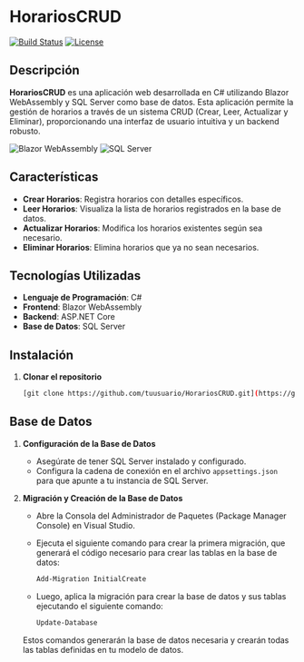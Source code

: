 # HorariosCRUD

[![Build Status](https://img.shields.io/badge/build-passing-brightgreen)](https://github.com/tuusuario/HorariosCRUD)
[![License](https://img.shields.io/badge/license-MIT-blue)](https://opensource.org/licenses/MIT)

## Descripción

**HorariosCRUD** es una aplicación web desarrollada en C# utilizando Blazor WebAssembly y SQL Server como base de datos. Esta aplicación permite la gestión de horarios a través de un sistema CRUD (Crear, Leer, Actualizar y Eliminar), proporcionando una interfaz de usuario intuitiva y un backend robusto.

![Blazor WebAssembly](https://www.google.com/url?sa=i&url=https%3A%2F%2Fmedium.com%2Fit-dead-inside%2Flets-learn-blazor-building-your-first-client-side-webassembly-blazor-app-d5329c527412&psig=AOvVaw1cJS92hYzE2WVUBzNMFokr&ust=1724801114109000&source=images&cd=vfe&opi=89978449&ved=0CBQQjRxqFwoTCOjVgornk4gDFQAAAAAdAAAAABAQ)
![SQL Server](https://upload.wikimedia.org/wikipedia/commons/8/87/Sql_data_base_with_logo.png)

## Características

- **Crear Horarios**: Registra horarios con detalles específicos.
- **Leer Horarios**: Visualiza la lista de horarios registrados en la base de datos.
- **Actualizar Horarios**: Modifica los horarios existentes según sea necesario.
- **Eliminar Horarios**: Elimina horarios que ya no sean necesarios.

## Tecnologías Utilizadas

- **Lenguaje de Programación**: C#
- **Frontend**: Blazor WebAssembly
- **Backend**: ASP.NET Core
- **Base de Datos**: SQL Server

## Instalación

1. **Clonar el repositorio**
   ```bash
   [git clone https://github.com/tuusuario/HorariosCRUD.git](https://github.com/eguarangao/Icontact-P-001.git)
## Base de Datos

1. **Configuración de la Base de Datos**

   - Asegúrate de tener SQL Server instalado y configurado.
   - Configura la cadena de conexión en el archivo `appsettings.json` para que apunte a tu instancia de SQL Server.

2. **Migración y Creación de la Base de Datos**

   - Abre la Consola del Administrador de Paquetes (Package Manager Console) en Visual Studio.

   - Ejecuta el siguiente comando para crear la primera migración, que generará el código necesario para crear las tablas en la base de datos:

     ```powershell
     Add-Migration InitialCreate
     ```

   - Luego, aplica la migración para crear la base de datos y sus tablas ejecutando el siguiente comando:

     ```powershell
     Update-Database
     ```

   Estos comandos generarán la base de datos necesaria y crearán todas las tablas definidas en tu modelo de datos.
